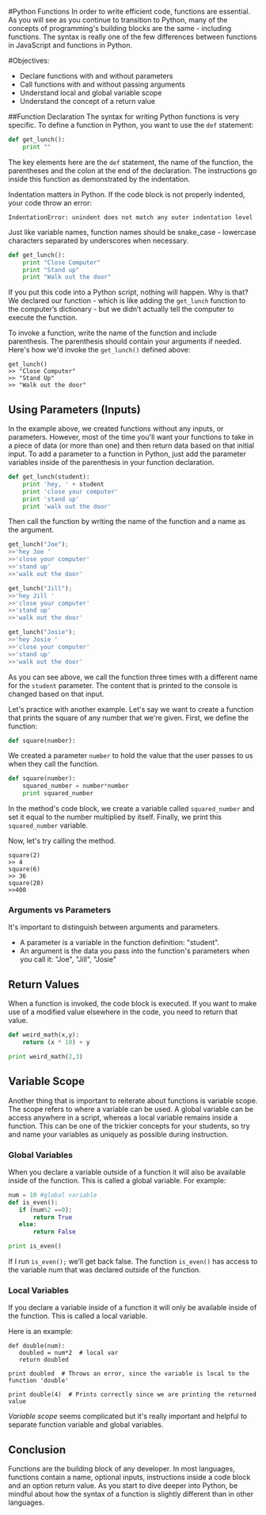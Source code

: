 
#Python Functions
In order to write efficient code, functions are essential. As you will see as you continue to transition to Python, many of the concepts of programming's building blocks are the same - including functions. The syntax is really one of the few differences between functions in JavaScript and functions in Python. 

#Objectives:
+ Declare functions with and without parameters
+ Call functions with and without passing arguments
+ Understand local and global variable scope
+ Understand the concept of a return value

##Function Declaration
The syntax for writing Python functions is very specific. To define a function in Python, you want to use the `def` statement:

```python
def get_lunch():
	print ""
```

The key elements here are the `def` statement, the name of the function, the parentheses and the colon at the end of the declaration. The instructions go inside this function as demonstrated by the indentation.

Indentation matters in Python. If the code block is not properly indented, your code throw an error:
```
IndentationError: unindent does not match any outer indentation level
```

Just like variable names, function names should be snake_case - lowercase characters separated by underscores when necessary.

```python
def get_lunch():
	print "Close Computer"
	print "Stand up"
	print "Walk out the door"
```
If you put this code into a Python script, nothing will happen. Why is that? We declared our function - which is like adding the `get_lunch` function to the computer’s dictionary - but we didn’t actually tell the computer to execute the function.

To invoke a function, write the name of the function and include parenthesis. The parenthesis should contain your arguments if needed. Here's how we'd invoke the `get_lunch()` defined above:

```
get_lunch()
>> "Close Computer"
>> "Stand Up"
>> "Walk out the door"
```


## Using Parameters (Inputs)

In the example above, we created functions without any inputs, or parameters. However, most of the time you'll want your functions to take in a piece of data (or more than one) and then return data based on that initial input. To add a parameter to a function in Python, just add the parameter variables inside of the parenthesis in your function declaration.

```python
def get_lunch(student):
	print 'hey, ' + student
	print 'close your computer'
	print 'stand up'
	print 'walk out the door'
```
Then call the function by writing the name of the function and a name as the argument.

```python
get_lunch("Joe");
>>'hey Joe '
>>'close your computer'
>>'stand up'
>>'walk out the door'

get_lunch("Jill");
>>'hey Jill '
>>'close your computer'
>>'stand up'
>>'walk out the door'

get_lunch("Josie");
>>'hey Josie '
>>'close your computer'
>>'stand up'
>>'walk out the door'
```
As you can see above, we call the function three times with a different name for the `student` parameter. The content that is printed to the console is changed based on that input.

Let's practice with another example. Let's say we want to create a function that prints the square of any number that we're given. First, we define the function:

```python
def square(number):

```
We created a parameter `number` to hold the value that the user passes to us when they call the function.

```python
def square(number):
    squared_number = number*number
    print squared_number
```
In the method's code block, we create a variable called `squared_number` and set it equal to the number multiplied by itself. Finally, we print this `squared_number` variable.

Now, let's try calling the method.

```
square(2)
>> 4
square(6)
>> 36
square(20)
>>400
```

### Arguments vs Parameters
It's important to distinguish between arguments and parameters.
* A parameter is a variable in the function definition: "student".
* An argument is the data you pass into the function's parameters when you call it: "Joe", "Jill", "Josie"

## Return Values
When a function is invoked, the code block is executed. If you want to make use of a modified value elsewhere in the code, you need to return that value.
```python
def weird_math(x,y):
    return (x * 10) + y

print weird_math(2,3)		
```

## Variable Scope

Another thing that is important to reiterate about functions is variable scope. The scope refers to where a variable can be used. A global variable can be access anywhere in a script, whereas a local variable remains inside a function. This can be one of the trickier concepts for your students, so try and name your variables as uniquely as possible during instruction.

### Global Variables
When you declare a variable outside of a function it will also be available inside of the function. This is called a global variable. For example:

 ```python
 num = 10 #global variable
 def is_even():
 	if (num%2 ==0):
 		return True
 	else:
 		return False

print is_even()		
```

If I run `is_even();` we’ll get back false. The function `is_even()` has access to the variable num that was declared outside of the function.

### Local Variables
If you declare a variable inside of a function it will only be available inside of the function. This is called a local variable.

Here is an example:

 ```
 def double(num):
    doubled = num*2  # local var
    return doubled

 print doubled  # Throws an error, since the variable is local to the function 'double'

 print double(4)  # Prints correctly since we are printing the returned value
 ```

*Variable scope*  seems complicated but it's really important and helpful to separate function variable and global variables.


## Conclusion
Functions are the building block of any developer. In most languages, functions contain a name, optional inputs, instructions inside a code block and an option return value. As you start to dive deeper into Python, be mindful about how the syntax of a function is slightly different than in other languages. 
